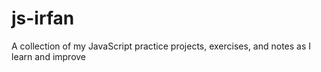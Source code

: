 # js-irfan
A collection of my JavaScript practice projects, exercises, and notes as I learn and improve
